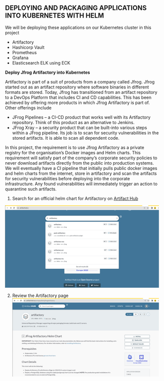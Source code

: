 ## DEPLOYING AND PACKAGING APPLICATIONS INTO KUBERNETES WITH HELM ##

We will be deploying these applications on our Kubernetes cluster in this project
- Artifactory
- Hashicorp Vault
- Prometheus
- Grafana
- Elasticsearch ELK using ECK


**Deploy Jfrog Artifactory into Kubernetes**

Artifactory is part of a suit of products from a company called Jfrog. Jfrog started out as an artifact repository where software binaries in different 
formats are stored. Today, Jfrog has transitioned from an artifact repository to a DevOps Platform that includes CI and CD capabilities. 
This has been achieved by offering more products in which Jfrog Artifactory is part of. Other offerings include

- JFrog Pipelines – a CI-CD product that works well with its Artifactory repository. Think of this product as an alternative to Jenkins.
- JFrog Xray – a security product that can be built-into various steps within a JFrog pipeline. Its job is to scan for security vulnerabilities in 
the stored artifacts. It is able to scan all dependent code.

In this project, the requirement is to use Jfrog Artifactory as a private registry for the organisation’s Docker images and Helm charts. 
This requirement will satisfy part of the company’s corporate security policies to never download artifacts directly from the public into production 
systems. We will eventually have a CI pipeline that initially pulls public docker images and helm charts from the internet, 
store in artifactory and scan the artifacts for security vulnerabilities before deploying into the corporate infrastructure. Any found 
vulnerabilities will immediately trigger an action to quarantine such artifacts.

1. Search for an official helm chart for Artifactory on [Artifact Hub](https://artifacthub.io/)

![](helm_artifactory.png)

2. Review the Artifactory page
![](artifactory_page.png)
